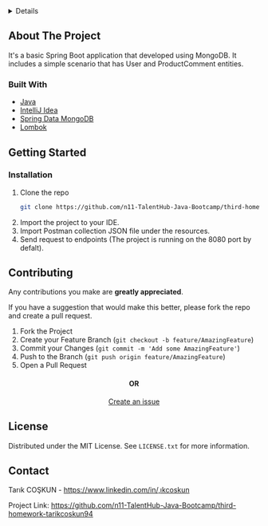 <!-- TABLE OF CONTENTS -->
<details>
  <h2>Table of Contents</h2>
  <ol>
    <li>
      <a href="#about-the-project">About The Project</a>
      <ul>
        <li><a href="#built-with">Built With</a></li>
      </ul>
    </li>
    <li>
      <a href="#getting-started">Getting Started</a>
      <ul>
        <li><a href="#prerequisites">Prerequisites</a></li>
        <li><a href="#installation">Installation</a></li>
      </ul>
    </li>
    <li><a href="#contributing">Contributing</a></li>
    <li><a href="#license">License</a></li>
    <li><a href="#contact">Contact</a></li>
  </ol>
</details>

<!-- ABOUT THE PROJECT -->
## About The Project
It's a basic Spring Boot application that developed using MongoDB. It includes a simple scenario that has User and ProductComment entities.

### Built With
* [Java](https://www.oracle.com/java)
* [IntelliJ Idea](https://www.jetbrains.com/idea)
* [Spring Data MongoDB](https://spring.io/projects/spring-data-mongodb)
* [Lombok](https://projectlombok.org)

<!-- GETTING STARTED -->
## Getting Started
### Installation
1. Clone the repo
   ```sh
   git clone https://github.com/n11-TalentHub-Java-Bootcamp/third-homework-tarikcoskun94.git
   ```
2. Import the project to your IDE.
3. Import Postman collection JSON file under the resources.
4. Send request to endpoints (The project is running on the 8080 port by defalt).

<!-- CONTRIBUTING -->
## Contributing
Any contributions you make are **greatly appreciated**.

If you have a suggestion that would make this better, please fork the repo and create a pull request.

1. Fork the Project
2. Create your Feature Branch (`git checkout -b feature/AmazingFeature`)
3. Commit your Changes (`git commit -m 'Add some AmazingFeature'`)
4. Push to the Branch (`git push origin feature/AmazingFeature`)
5. Open a Pull Request
<h4 align="center"> OR </h4>
<p align="center"><a href="https://github.com/n11-TalentHub-Java-Bootcamp/third-homework-tarikcoskun94/issues">Create an issue</a> </p>

<!-- LICENSE -->
## License
Distributed under the MIT License. See `LICENSE.txt` for more information.

<!-- CONTACT -->
## Contact
Tarık COŞKUN  - https://www.linkedin.com/in/,ıkcoskun

Project Link: https://github.com/n11-TalentHub-Java-Bootcamp/third-homework-tarikcoskun94

